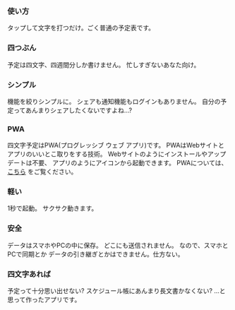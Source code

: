 ### 使い方

タップして文字を打つだけ。ごく普通の予定表です。

### 四つぶん

予定は四文字、四週間分しか書けません。
忙しすぎないあなた向け。

### シンプル

機能を絞りシンプルに。
シェアも通知機能もログインもありません。
自分の予定ってあんまりシェアしたくないですよね...?

### PWA

四文字予定はPWA(プログレッシブ ウェブ アプリ)です。
PWAはWebサイトとアプリのいいとこ取りをする技術。
Webサイトのようにインストールやアップデートは不要、
アプリのようにアイコンから起動できます。
PWAについては、
[こちら](https://developers.google.com/web/progressive-web-apps/)
をご覧ください。

### 軽い

1秒で起動。
サクサク動きます。

### 安全

データはスマホやPCの中に保存。
どこにも送信されません。
なので、スマホとPCで同期とか
データの引き継ぎとかはできません。仕方ない。

### 四文字あれば

予定って十分思い出せない?
スケジュール帳にあんまり長文書かなくない?
...と思って作ったアプリです。